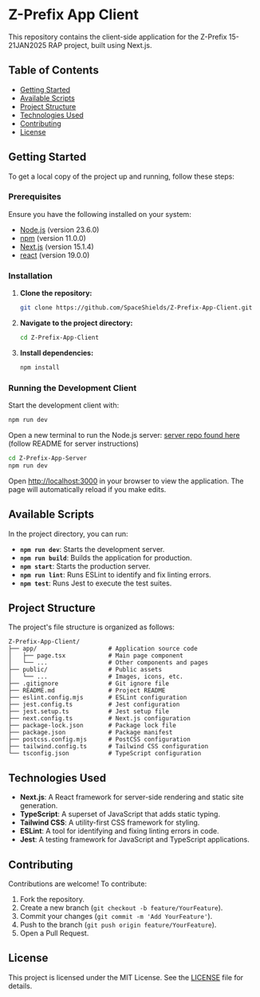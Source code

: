 # Z-Prefix App Client

This repository contains the client-side application for the Z-Prefix 15-21JAN2025 RAP project, built using Next.js.

## Table of Contents

- [Getting Started](#getting-started)
- [Available Scripts](#available-scripts)
- [Project Structure](#project-structure)
- [Technologies Used](#technologies-used)
- [Contributing](#contributing)
- [License](#license)

## Getting Started

To get a local copy of the project up and running, follow these steps:

### Prerequisites

Ensure you have the following installed on your system:

- [Node.js](https://nodejs.org/) (version 23.6.0)
- [npm](https://www.npmjs.com/) (version 11.0.0)
- [Next.js](https://nextjs.org/) (version 15.1.4)
- [react](https://react.dev/) (version 19.0.0)

### Installation

1. **Clone the repository:**

   ```bash
   git clone https://github.com/SpaceShields/Z-Prefix-App-Client.git
   ```

2. **Navigate to the project directory:**

   ```bash
   cd Z-Prefix-App-Client
   ```

3. **Install dependencies:**

   ```bash
   npm install
   ```

### Running the Development Client

Start the development client with:

```bash
npm run dev
```
Open a new terminal to run the Node.js server:
[server repo found here](https://github.com/SpaceShields/Z-Prefix-App-Server)
(follow README for server instructions)

```bash
cd Z-Prefix-App-Server
npm run dev
```

Open [http://localhost:3000](http://localhost:3000) in your browser to view the application. The page will automatically reload if you make edits.

## Available Scripts

In the project directory, you can run:

- **`npm run dev`**: Starts the development server.
- **`npm run build`**: Builds the application for production.
- **`npm start`**: Starts the production server.
- **`npm run lint`**: Runs ESLint to identify and fix linting errors.
- **`npm test`**: Runs Jest to execute the test suites.

## Project Structure

The project's file structure is organized as follows:

```
Z-Prefix-App-Client/
├── app/                    # Application source code
│   ├── page.tsx            # Main page component
│   └── ...                 # Other components and pages
├── public/                 # Public assets
│   └── ...                 # Images, icons, etc.
├── .gitignore              # Git ignore file
├── README.md               # Project README
├── eslint.config.mjs       # ESLint configuration
├── jest.config.ts          # Jest configuration
├── jest.setup.ts           # Jest setup file
├── next.config.ts          # Next.js configuration
├── package-lock.json       # Package lock file
├── package.json            # Package manifest
├── postcss.config.mjs      # PostCSS configuration
├── tailwind.config.ts      # Tailwind CSS configuration
└── tsconfig.json           # TypeScript configuration
```

## Technologies Used

- **Next.js**: A React framework for server-side rendering and static site generation.
- **TypeScript**: A superset of JavaScript that adds static typing.
- **Tailwind CSS**: A utility-first CSS framework for styling.
- **ESLint**: A tool for identifying and fixing linting errors in code.
- **Jest**: A testing framework for JavaScript and TypeScript applications.

## Contributing

Contributions are welcome! To contribute:

1. Fork the repository.
2. Create a new branch (`git checkout -b feature/YourFeature`).
3. Commit your changes (`git commit -m 'Add YourFeature'`).
4. Push to the branch (`git push origin feature/YourFeature`).
5. Open a Pull Request.

## License

This project is licensed under the MIT License. See the [LICENSE](LICENSE) file for details.
